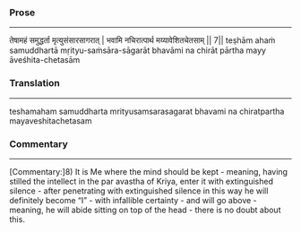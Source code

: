 ### Prose 
 --- 
तेषामहं समुद्धर्ता मृत्युसंसारसागरात् |
भवामि नचिरात्पार्थ मय्यावेशितचेतसाम् || 7||
teṣhām ahaṁ samuddhartā mṛityu-saṁsāra-sāgarāt
bhavāmi na chirāt pārtha mayy āveśhita-chetasām

### Translation 
 --- 
teshamaham samuddharta mrityusamsarasagarat bhavami na chiratpartha mayaveshitachetasam

### Commentary 
 --- 
[Commentary:]8) It is Me where the mind should be kept - meaning, having stilled the intellect in the par avastha of Kriya, enter it with extinguished silence - after penetrating with extinguished silence in this way he will definitely become “I” - with infallible certainty - and will go above - meaning, he will abide sitting on top of the head - there is no doubt about this.
